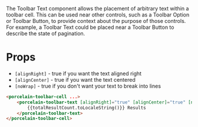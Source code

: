 The Toolbar Text component allows the placement of arbitrary text within a toolbar cell. This can be used near other controls, such as a Toolbar Option or Toolbar Button, to provide context about the purpose of those controls. For example, a Toolbar Text could be placed near a Toolbar Button to describe the state of pagination.

# Props

-   `[alignRight]` - true if you want the text aligned right
-   `[alignCenter]` - true if you want the text centered
-   `[noWrap]` - true if you don't want your text to break into lines

```html
<porcelain-toolbar-cell ...>
	<porcelain-toolbar-text [alignRight]="true" [alignCenter]="true" [noWrap]="true">
		{{totalResultCount.toLocaleString()}} Results
	</porcelain-toolbar-text>
</porcelain-toolbar-cell>
```
